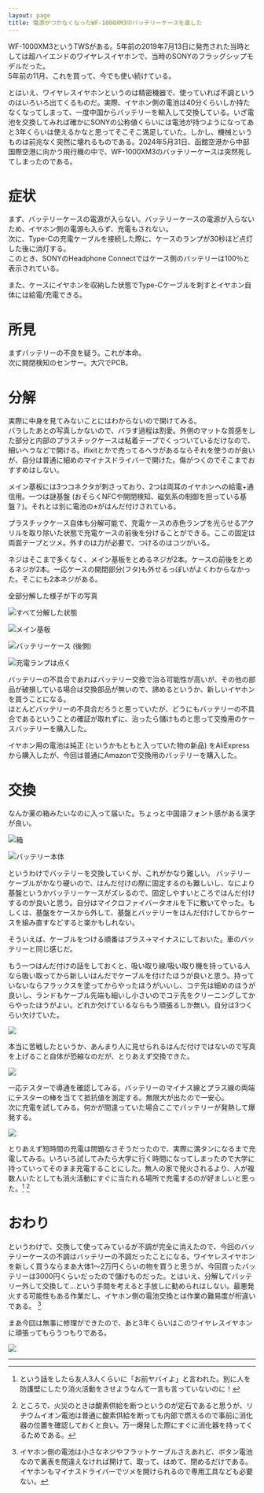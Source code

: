 ```yaml
---
layout: page
title: 電源がつかなくなったWF-1000XM3のバッテリーケースを直した
---
```


WF-1000XM3というTWSがある。5年前の2019年7月13日に発売された当時としては超ハイエンドのワイヤレスイヤホンで、当時のSONYのフラッグシップモデルだった。  
5年前の11月、これを買って、今でも使い続けている。

とはいえ、ワイヤレスイヤホンというのは精密機器で、使っていれば不調というのはいろいろ出てくるものだ。実際、イヤホン側の電池は40分くらいしか持たなくなってしまって、一度中国からバッテリーを輸入して交換している。いざ電池を交換してみれば確かにSONYの公称値くらいには電池が持つようになってあと3年くらいは使えるかなと思ってそこそこ満足していた。しかし、機械というものは前兆なく突然に壊れるものである。2024年5月31日、函館空港から中部国際空港に向かう飛行機の中で、WF-1000XM3のバッテリーケースは突然死してしまったのである。

# 症状

まず、バッテリーケースの電源が入らない。バッテリーケースの電源が入らないため、イヤホン側の電源も入らず、充電もされない。  
次に、Type-Cの充電ケーブルを接続した際に、ケースのランプが30秒ほど点灯した後に消灯する。  
このとき、SONYのHeadphone Connectではケース側のバッテリーは100％と表示されている。

また、ケースにイヤホンを収納した状態でType-Cケーブルを刺すとイヤホン自体には給電/充電できる。

# 所見

まずバッテリーの不良を疑う。これが本命。  
次に開閉検知のセンサー。大穴でPCB。

# 分解

実際に中身を見てみないことにはわからないので開けてみる。  
バラしたあとの写真しかないので、バラす過程は割愛。外側のマットな質感をした部分と内部のプラスチックケースは粘着テープでくっついているだけなので、細いヘラなどで開ける。ifixitとかで売ってるヘラがあるならそれを使うのが良いが、自分は普通に細めのマイナスドライバーで開けた。傷がつくのでそこまでおすすめはしない。

メイン基板には3つコネクタが刺さっており、2つは両耳のイヤホンへの給電+通信用。一つは謎基盤 (おそらくNFCや開閉検知、磁気系の制御を担っている基盤？)。それとは別に電池の±がはんだ付けされている。

プラスチックケース自体も分解可能で、充電ケースの赤色ランプを光らせるアクリルを取り除いた状態で充電ケースの前後を分けることができる。ここの固定は両面テープとツメ。外すのは力が必要で、つけるのはコツがいる。

ネジはそこまで多くなく、メイン基板をとめるネジが2本。ケースの前後をとめるネジが2本。一応ケースの開閉部分(フタ)も外せるっぽいがよくわからなかった。そこにも2本ネジがある。

全部分解した様子が下の写真

![すべて分解した状態](https://firebasestorage.googleapis.com/v0/b/kdatabase-1088a.appspot.com/o/2024-06-06-e4e6a3%2FIMG_5996.JPG?alt=media)

![メイン基板](https://firebasestorage.googleapis.com/v0/b/kdatabase-1088a.appspot.com/o/2024-06-06-e4e6a3%2FIMG_5997.JPG?alt=media)

![バッテリーケース (後側)](https://firebasestorage.googleapis.com/v0/b/kdatabase-1088a.appspot.com/o/2024-06-06-e4e6a3%2FIMG_5998.JPG?alt=media)

![充電ランプは点く](https://firebasestorage.googleapis.com/v0/b/kdatabase-1088a.appspot.com/o/2024-06-06-e4e6a3%2FIMG_5999.JPG?alt=media)

バッテリーの不具合であればバッテリー交換で治る可能性が高いが、その他の部品が破損している場合は交換部品が無いので、諦めるというか、新しいイヤホンを買うことになる。  
ほとんどバッテリーの不具合だろうと思っていたが、どうにもバッテリーの不具合であるということの確証が取れずに、治ったら儲けものと思って交換用のケースバッテリーを購入した。

イヤホン用の電池は純正 (というかもともと入っていた物の新品) をAliExpressから購入したが、今回は普通にAmazonで交換用のバッテリーを購入した。

# 交換

なんか薬の箱みたいなのに入って届いた。ちょっと中国語フォント感がある漢字が良い。

![箱](https://firebasestorage.googleapis.com/v0/b/kdatabase-1088a.appspot.com/o/2024-06-06-e4e6a3%2FIMG_6004.JPG?alt=media)

![バッテリー本体](https://firebasestorage.googleapis.com/v0/b/kdatabase-1088a.appspot.com/o/2024-06-06-e4e6a3%2FIMG_6005.JPG?alt=media)

というわけでバッテリーを交換していくが、これがかなり難しい。
バッテリーケーブルがかなり硬いので、はんだ付けの際に固定するのも難しいし、なにより基盤というかバッテリーケースがズレるので、固定しやすいところではんだ付けするのが良いと思う。自分はマイクロファイバータオルを下に敷いてやった。もしくは、基盤をケースから外して、基盤とバッテリーをはんだ付けしてからケースを組み直すなどすると楽かもしれない。  

そういえば、ケーブルをつける順番はプラス→マイナスにしておいた。車のバッテリーと同じ感じだ。

もう一つはんだ付けの話をしておくと、吸い取り線/吸い取り機を持っている人なら吸い取ってから新しいはんだでケーブルを付けたほうが良いと思う。持っていないならフラックスを塗ってからやったほうがいいし、コテ先は細めのほうが良いし、ランドもケーブル先端も細いし小さいのでコテ先をクリーニングしてからやったほうがよい。どれか欠けているならもう頑張るしか無い。自分は3つくらい欠けていた。

![](https://firebasestorage.googleapis.com/v0/b/kdatabase-1088a.appspot.com/o/2024-06-06-e4e6a3%2FIMG_6006.JPG?alt=media)

本当に苦戦したというか、あんまり人に見せられるはんだ付けではないので写真を上げること自体が恐縮なのだが、とりあえず交換できた。

![](https://firebasestorage.googleapis.com/v0/b/kdatabase-1088a.appspot.com/o/2024-06-06-e4e6a3%2FIMG_6007.JPG?alt=media)

一応テスターで導通を確認してみる。バッテリーのマイナス線とプラス線の両端にテスターの棒を当てて抵抗値を測定する。無限大が出たので一安心。  
次に充電を試してみる。何かが間違っていた場合ここでバッテリーが発熱して爆発する。

![](https://firebasestorage.googleapis.com/v0/b/kdatabase-1088a.appspot.com/o/2024-06-06-e4e6a3%2FIMG_6008.JPG?alt=media)

とりあえず短時間の充電は問題なさそうだったので、実際に満タンになるまで充電してみる。いろいろ試してみたら大学に行く時間になってしまったので大学に持っていってそのまま充電することにした。無人の家で発火されるより、人が複数人いたとしても消火活動にすぐに当たれる場所で充電するのが好ましいと思った。[^1] [^2]

# おわり

というわけで、交換して使ってみているが不調が完全に消えたので、今回のバッテリーケースの不調はバッテリーの不調だったことになる。ワイヤレスイヤホンを新しく買うならまあ大体1〜2万円くらいの物を買うと思うが、今回買ったバッテリーは3000円くらいだったので儲けものだった。とはいえ、分解してバッテリー外して交換して…という手間を考えると手放しに勧められはしない。最悪発火する可能性もある作業だし、イヤホン側の電池交換とは作業の難易度が桁違いである。 [^3]

まあ今回は無事に修理ができたので、あと3年くらいはこのワイヤレスイヤホンに頑張ってもらうつもりである。

![](https://firebasestorage.googleapis.com/v0/b/kdatabase-1088a.appspot.com/o/2024-06-06-e4e6a3%2FIMG_6009.JPG?alt=media)

---

[^1]: という話をしたら友人3人くらいに「お前ヤバイよ」と言われた。別に人を防護壁にしたり消火活動をさせようなんて一言も言っていないのに！
[^2]: ところで、火災のときは酸素供給を断つというのが定石であると思うが、リチウムイオン電池は普通に酸素供給を断っても内部で燃えるので事前に消化器の位置を確認しておくと良い。万一爆発した際にすぐに消化器を持ってくるためである。
[^3]: イヤホン側の電池は小さなネジやフラットケーブルさえあれど、ボタン電池なので裏表を間違えなければ開けて、取って、はめて、閉めるだけである。イヤホンもマイナスドライバーでツメを開けられるので専用工具なども必要ない。